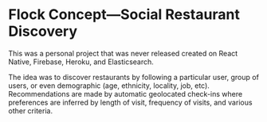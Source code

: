 # Flock Concept—Social Restaurant Discovery

This was a personal project that was never released created on React Native, Firebase, Heroku, and Elasticsearch.

The idea was to discover restaurants by following a particular user, group of users, or even demographic (age, ethnicity, locality, job, etc). Recommendations are made by automatic geolocated check-ins where preferences are inferred by length of visit, frequency of visits, and various other criteria.
